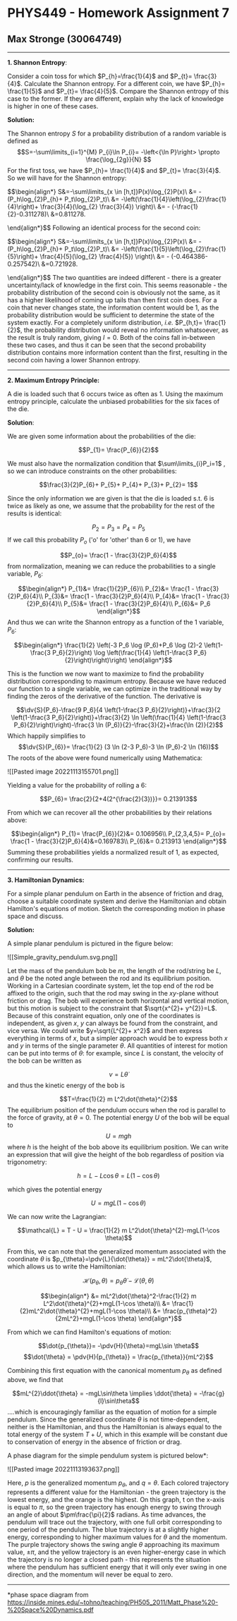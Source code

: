 # PHYS449 - Homework Assignment 7
## Max Stronge (30064749)
***

**1. Shannon Entropy**:

Consider a coin toss for which $P_{h}=\frac{1}{4}$ and $P_{t}= \frac{3}{4}$. Calculate the Shannon entropy. For a different coin, we have $P_{h}= \frac{1}{5}$ and $P_{t}= \frac{4}{5}$. Compare the Shannon entropy of this case to the former. If they are different, explain why the lack of knowledge is higher in one of these cases. 

**Solution:**

The Shannon entropy $S$ for a probability distribution of a random variable is defined as $$S=-\sum\limits_{i=1}^{M} P_{i}\ln P_{i}= -\left<{\ln P}\right> \propto \frac{\log_{2g}}{N} $$
For the first toss, we have $P_{h}= \frac{1}{4}$ and $P_{t}= \frac{3}{4}$. So we will have for the Shannon entropy:

$$\begin{align*}
S&=-\sum\limits_{x \in [h,t]}P(x)\log_{2}P(x)\\
&= -(P_h\log_{2}P_{h}+ P_t\log_{2}P_t)\\
&= -\left(\frac{1}{4}\left(\log_{2}\frac{1}{4}\right)+ \frac{3}{4}(\log_{2} \frac{3}{4}) \right)\\
&= - (-\frac{1}{2}-0.311278)\\
&=0.811278. 

\end{align*}$$
Following an identical process for the second coin:

$$\begin{align*}
S&=-\sum\limits_{x \in [h,t]}P(x)\log_{2}P(x)\\
&= -(P_h\log_{2}P_{h}+ P_t\log_{2}P_t)\\
&= -\left(\frac{1}{5}\left(\log_{2}\frac{1}{5}\right)+ \frac{4}{5}(\log_{2} \frac{4}{5}) \right)\\
&= - (-0.464386-0.257542)\\
&=0.721928. 

\end{align*}$$
The two quantities are indeed different - there is a greater uncertainty/lack of knowledge in the first coin. This seems reasonable - the probability distribution of the second coin is obviously not the same, as it has a higher likelihood of coming up tails than then first coin does. For a coin that never changes state, the information content would be 1, as the probability distribution would be sufficient to determine the state of the system exactly. For a completely  uniform distribution, *i.e.* $P_{h,t}= \frac{1}{2}$, the probability distribution would reveal no information whatsoever, as the result is truly random, giving $I=0$. Both of the coins fall in-between these two cases, and thus it can be seen that the second probability distribution contains more information content than the first, resulting in the second coin having a lower Shannon entropy. 

***


**2. Maximum Entropy Principle:**

A die is loaded such that $6$ occurs twice as often as $1$. Using the maximum entropy principle, calculate the unbiased probabilities for the six faces of the die.

**Solution**:

We are given some information about the probabilities of the die:

$$P_{1}= \frac{P_{6}}{2}$$

We must also have the normalization condition that $\sum\limits_{i}P_i=1$ , so we can introduce constraints on the other probabilities:

$$\frac{3}{2}P_{6}+ P_{5}+ P_{4}+ P_{3}+ P_{2}= 1$$

Since the only information we are given is that the die is loaded s.t. 6 is twice as likely as one, we assume that the probability for the rest of the results is identical:

$$P_2=P_3=P_4=P_5$$
If we call this probability $P_o$ ('o' for 'other' than 6 or 1), we have

$$P_{o}= \frac{1 -  \frac{3}{2}P_6}{4}$$
from normalization, meaning we can reduce the probabilities to a single variable, $P_6$:

$$\begin{align*}
P_{1}&= \frac{1}{2}P_{6}\\
P_{2}&= \frac{1 -  \frac{3}{2}P_6}{4}\\
P_{3}&= \frac{1 -  \frac{3}{2}P_6}{4}\\
P_{4}&= \frac{1 -  \frac{3}{2}P_6}{4}\\
P_{5}&= \frac{1 -  \frac{3}{2}P_6}{4}\\
P_{6}&= P_6
\end{align*}$$
And thus we can write the Shannon entropy as a function of the 1 variable, $P_6$:

$$\begin{align*}
\frac{1}{2} \left(-3 P_6 \log (P_6)+P_6 \log (2)-2 \left(1-\frac{3
   P_6}{2}\right) \log \left(\frac{1}{4} \left(1-\frac{3
   P_6}{2}\right)\right)\right)
\end{align*}$$

This is the function we now want to maximize to find the probability distribution corresponding to maximum entropy. Because we have reduced our function to a single variable, we can optimize in the traditional way by finding the zeros of the derivative of the function. The derivative is

$$\dv{S}{P_6}-\frac{9 P_6}{4 \left(1-\frac{3 P_6}{2}\right)}+\frac{3}{2
   \left(1-\frac{3 P_6}{2}\right)}+\frac{3}{2} \ln \left(\frac{1}{4}
   \left(1-\frac{3 P_6}{2}\right)\right)-\frac{3 \ln
   (P_6)}{2}-\frac{3}{2}+\frac{\ln (2)}{2}$$
Which happily simplifies to $$\dv{S}{P_{6}}= \frac{1}{2} (3 \ln (2-3 P_6)-3 \ln (P_6)-2 \ln (16))$$
The roots of the above were found numerically using Mathematica:

![[Pasted image 20221113155701.png]]

Yielding a value for the probability of rolling a $6$:

$$P_{6}= \frac{2}{2+4(2^{\frac{2}{3})}}= 0.213913$$

From which we can recover all the other probabilities by their relations above:

$$\begin{align*}
P_{1}= \frac{P_{6}}{2}&= 0.106956\\
P_{2,3,4,5}= P_{o}= \frac{1 -  \frac{3}{2}P_6}{4}&=0.169783\\
P_{6}&= 0.213913
\end{align*}$$
Summing these probabilities yields a normalized result of $1$, as expected, confirming our results. 

***

**3. Hamiltonian Dynamics:**

For a simple planar pendulum on Earth in the absence of friction and drag, choose a suitable coordinate system and derive the Hamiltonian and obtain Hamilton's equations of motion. Sketch the corresponding motion in phase space and discuss.

**Solution:**

A simple planar pendulum is pictured in the figure below:

![[Simple_gravity_pendulum.svg.png]]


Let the mass of the pendulum bob be $m$, the length of the rod/string be $L$, and $\theta$ be the noted angle between the rod and its equilibrium position. Working in a Cartesian coordinate system, let the top end of the rod be affixed to the origin, such that the rod may swing in the $xy$-plane without friction or drag. The bob will experience both horizontal and vertical motion, but this motion is subject to the constraint that $\sqrt{x^{2}+ y^{2}}=L$. Because of this constraint equation, only one of the coordinates is independent, as given $x$, $y$ can always be found from the constraint, and vice versa. We could write $y=\sqrt{L^{2}+ x^2}$ and then express everything in terms of $x$, but a simpler approach would be to express both $x$ and $y$ in terms of the single parameter $\theta$. All quantities of interest for motion can be put into terms of $\theta$: for example, since $L$ is constant, the velocity of the bob can be written as

$$v=L\dot{\theta}$$
and thus the kinetic energy of the bob is 

$$T=\frac{1}{2} m L^2\dot{\theta}^{2}$$
The equilibrium position of the pendulum occurs when the rod is parallel to the force of gravity, at $\theta= 0$. The potential energy $U$
of the bob will be equal to $$U=mgh$$
where $h$ is the height of the bob above its equilibrium position. We can write an expression that will give the height of the bob regardless of position via trigonometry:

$$h = L-L\cos \theta = L(1-\cos \theta)$$

which gives the potential energy 

$$U=mgL(1-\cos \theta)$$

We can now write the Lagrangian:

$$\mathcal{L} = T - U = \frac{1}{2} m L^2\dot{\theta}^{2}-mgL(1-\cos \theta)$$

From this, we can note that the generalized momentum associated with the coordinate $\theta$ is $p_{\theta}=\pdv{L}{\dot{\theta}} = mL^2\dot{\theta}$, which allows us to write the Hamiltonian:

$$\mathcal{H}(p_{\theta},\theta) = p_{\theta}\dot{\theta} - \mathcal{L}(\theta, \dot{\theta})$$

$$\begin{align*}
&= mL^2\dot{\theta}^2-\frac{1}{2} m L^2\dot{\theta}^{2}+mgL(1-\cos \theta)\\
&= \frac{1}{2}mL^2\dot{\theta}^{2}+mgL(1-\cos \theta)\\
&= \frac{p_{\theta}^2}{2mL^2}+mgL(1-\cos \theta)
\end{align*}$$

From which we can find Hamilton's equations of motion:

$$\dot{p_{\theta}}= -\pdv{H}{\theta}=mgL\sin \theta$$
$$\dot{\theta} = \pdv{H}{p_{\theta}} = \frac{p_{\theta}}{mL^2}$$


Combining this first equation with the canonical momentum $p_{\theta}$ as defined above, we find that 

$$mL^{2}\ddot{\theta} = -mgL\sin\theta \implies \ddot{\theta} = -\frac{g}{l}\sin\theta$$
....which is encouragingly familiar as the equation of motion for a simple pendulum.
Since the generalized coordinate $\theta$ is not time-dependent, neither is the Hamiltonian, and thus the Hamiltonian is always equal to the total energy of the system $T+U$, which in this example will be constant due to conservation of energy in the absence of friction or drag. 

A phase diagram for the simple pendulum system is pictured below*:

![[Pasted image 20221113193637.png]]

Here, $p$ is the generalized momentum $p_{\theta}$, and $q=\theta$. Each colored trajectory represents a different value for the Hamiltonian - the green trajectory is the lowest energy, and the orange is the highest. On this graph, t on the x-axis is equal to $\pi$, so the green trajectory has enough energy to swing through an angle of about $\pm\frac{\pi}{2}$ radians. As time advances, the pendulum will trace out the trajectory, with one full orbit corresponding to one period of the pendulum. The blue trajectory is at a slightly higher energy, corresponding to higher maximum values for $\theta$ and the momentum. The purple trajectory shows the swing angle $\theta$ approaching its maximum value, $\pm \pi$, and the yellow trajectory is an even higher-energy case in which the trajectory is no longer a closed path - this represents the situation where the pendulum has sufficient energy that it will only ever swing in one direction, and the momentum will never be equal to zero.
***

 *phase space diagram from https://inside.mines.edu/~tohno/teaching/PH505_2011/Matt_Phase%20-%20Space%20Dynamics.pdf